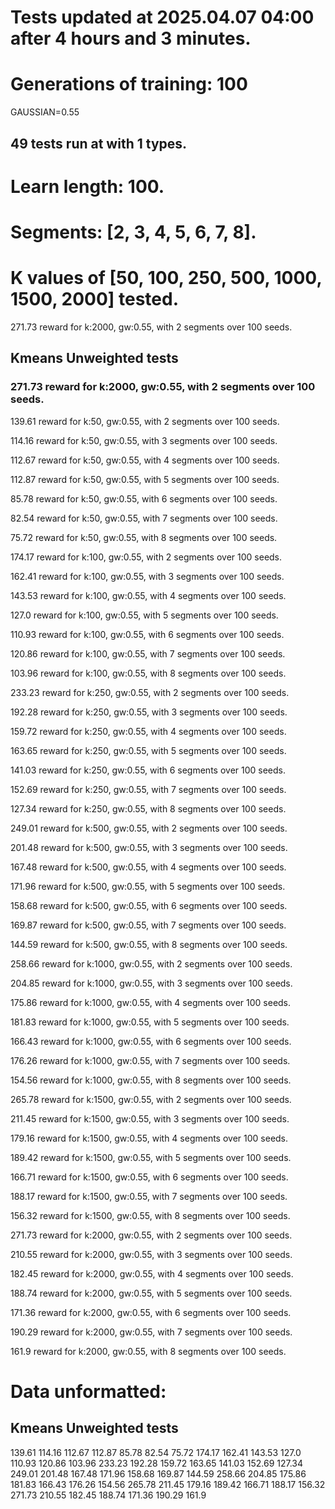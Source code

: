 # Tests updated at 2025.04.07 04:00 after 4 hours and 3 minutes.
# Generations of training: 100
GAUSSIAN=0.55
## 49 tests run at with 1 types.
# Learn length: 100.
# Segments: [2, 3, 4, 5, 6, 7, 8].
# K values of [50, 100, 250, 500, 1000, 1500, 2000] tested.

271.73 reward for k:2000, gw:0.55, with 2 segments over 100 seeds.


## Kmeans Unweighted tests
### 271.73 reward for k:2000, gw:0.55, with 2 segments over 100 seeds.

139.61 reward for k:50, gw:0.55, with 2 segments over 100 seeds.

114.16 reward for k:50, gw:0.55, with 3 segments over 100 seeds.

112.67 reward for k:50, gw:0.55, with 4 segments over 100 seeds.

112.87 reward for k:50, gw:0.55, with 5 segments over 100 seeds.

85.78 reward for k:50, gw:0.55, with 6 segments over 100 seeds.

82.54 reward for k:50, gw:0.55, with 7 segments over 100 seeds.

75.72 reward for k:50, gw:0.55, with 8 segments over 100 seeds.

174.17 reward for k:100, gw:0.55, with 2 segments over 100 seeds.

162.41 reward for k:100, gw:0.55, with 3 segments over 100 seeds.

143.53 reward for k:100, gw:0.55, with 4 segments over 100 seeds.

127.0 reward for k:100, gw:0.55, with 5 segments over 100 seeds.

110.93 reward for k:100, gw:0.55, with 6 segments over 100 seeds.

120.86 reward for k:100, gw:0.55, with 7 segments over 100 seeds.

103.96 reward for k:100, gw:0.55, with 8 segments over 100 seeds.

233.23 reward for k:250, gw:0.55, with 2 segments over 100 seeds.

192.28 reward for k:250, gw:0.55, with 3 segments over 100 seeds.

159.72 reward for k:250, gw:0.55, with 4 segments over 100 seeds.

163.65 reward for k:250, gw:0.55, with 5 segments over 100 seeds.

141.03 reward for k:250, gw:0.55, with 6 segments over 100 seeds.

152.69 reward for k:250, gw:0.55, with 7 segments over 100 seeds.

127.34 reward for k:250, gw:0.55, with 8 segments over 100 seeds.

249.01 reward for k:500, gw:0.55, with 2 segments over 100 seeds.

201.48 reward for k:500, gw:0.55, with 3 segments over 100 seeds.

167.48 reward for k:500, gw:0.55, with 4 segments over 100 seeds.

171.96 reward for k:500, gw:0.55, with 5 segments over 100 seeds.

158.68 reward for k:500, gw:0.55, with 6 segments over 100 seeds.

169.87 reward for k:500, gw:0.55, with 7 segments over 100 seeds.

144.59 reward for k:500, gw:0.55, with 8 segments over 100 seeds.

258.66 reward for k:1000, gw:0.55, with 2 segments over 100 seeds.

204.85 reward for k:1000, gw:0.55, with 3 segments over 100 seeds.

175.86 reward for k:1000, gw:0.55, with 4 segments over 100 seeds.

181.83 reward for k:1000, gw:0.55, with 5 segments over 100 seeds.

166.43 reward for k:1000, gw:0.55, with 6 segments over 100 seeds.

176.26 reward for k:1000, gw:0.55, with 7 segments over 100 seeds.

154.56 reward for k:1000, gw:0.55, with 8 segments over 100 seeds.

265.78 reward for k:1500, gw:0.55, with 2 segments over 100 seeds.

211.45 reward for k:1500, gw:0.55, with 3 segments over 100 seeds.

179.16 reward for k:1500, gw:0.55, with 4 segments over 100 seeds.

189.42 reward for k:1500, gw:0.55, with 5 segments over 100 seeds.

166.71 reward for k:1500, gw:0.55, with 6 segments over 100 seeds.

188.17 reward for k:1500, gw:0.55, with 7 segments over 100 seeds.

156.32 reward for k:1500, gw:0.55, with 8 segments over 100 seeds.

271.73 reward for k:2000, gw:0.55, with 2 segments over 100 seeds.

210.55 reward for k:2000, gw:0.55, with 3 segments over 100 seeds.

182.45 reward for k:2000, gw:0.55, with 4 segments over 100 seeds.

188.74 reward for k:2000, gw:0.55, with 5 segments over 100 seeds.

171.36 reward for k:2000, gw:0.55, with 6 segments over 100 seeds.

190.29 reward for k:2000, gw:0.55, with 7 segments over 100 seeds.

161.9 reward for k:2000, gw:0.55, with 8 segments over 100 seeds.


# Data unformatted:



## Kmeans Unweighted tests
139.61
114.16
112.67
112.87
85.78
82.54
75.72
174.17
162.41
143.53
127.0
110.93
120.86
103.96
233.23
192.28
159.72
163.65
141.03
152.69
127.34
249.01
201.48
167.48
171.96
158.68
169.87
144.59
258.66
204.85
175.86
181.83
166.43
176.26
154.56
265.78
211.45
179.16
189.42
166.71
188.17
156.32
271.73
210.55
182.45
188.74
171.36
190.29
161.9
